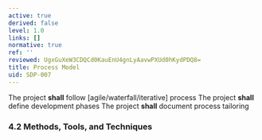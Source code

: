 ```yaml
---
active: true
derived: false
level: 1.0
links: []
normative: true
ref: ''
reviewed: UgxGuXeW3CDQCd0KauEnU4gnLyAavwPXUd0hKydPDQ8=
title: Process Model
uid: SDP-007
---
```


The project **shall** follow [agile/waterfall/iterative] process
The project **shall** define development phases
The project **shall** document process tailoring

### 4.2 Methods, Tools, and Techniques